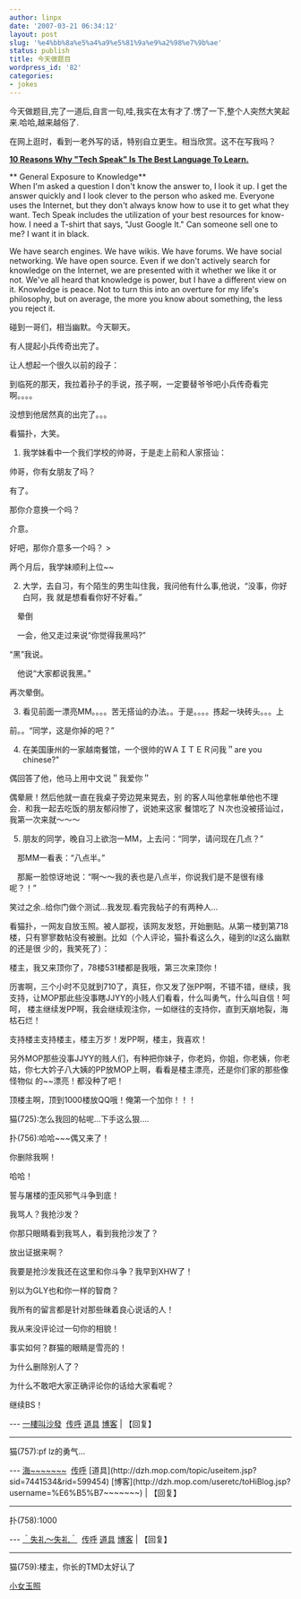 ```yaml
---
author: linpx
date: '2007-03-21 06:34:12'
layout: post
slug: '%e4%bb%8a%e5%a4%a9%e5%81%9a%e9%a2%98%e7%9b%ae'
status: publish
title: 今天做题目
wordpress_id: '82'
categories:
- jokes
---
```


今天做题目,完了一道后,自言一句,哇,我实在太有才了.愣了一下,整个人突然大笑起来.哈哈,越来越俗了.

  
  
在网上逛时，看到一老外写的话，特别自立更生。相当欣赏。这不在写我吗？

  
[**10 Reasons Why "Tech Speak" Is The Best Language To
Learn.**](http://www.tfproject.org/tfp/showthread.php?t=114536)

  
** General Exposure to Knowledge**  
When I'm asked a question I don't know the answer to, I look it up. I get the
answer quickly and I look clever to the person who asked me. Everyone uses the
Internet, but they don't always know how to use it to get what they want. Tech
Speak includes the utilization of your best resources for know-how. I need a
T-shirt that says, "Just Google It." Can someone sell one to me? I want it in
black.

We have search engines. We have wikis. We have forums. We have social
networking. We have open source. Even if we don't actively search for
knowledge on the Internet, we are presented with it whether we like it or not.
We've all heard that knowledge is power, but I have a different view on it.
Knowledge is peace. Not to turn this into an overture for my life's
philosophy, but on average, the more you know about something, the less you
reject it.

  
  
碰到一哥们，相当幽默。今天聊天。

  
有人提起小兵传奇出完了。

让人想起一个很久以前的段子：

到临死的那天，我拉着孙子的手说，孩子啊，一定要替爷爷吧小兵传奇看完啊。。。。

没想到他居然真的出完了。。。

  
  
  
看猫扑，大笑。

  
1. 我学妹看中一个我们学校的帅哥，于是走上前和人家搭讪：

帅哥，你有女朋友了吗？

有了。

那你介意换一个吗？

介意。

好吧，那你介意多一个吗？ >

两个月后，我学妹顺利上位~~

  
  
2. 大学，去自习，有个陌生的男生叫住我，我问他有什么事,他说，“没事，你好白阿，我 就是想看看你好不好看。”

　晕倒

　一会，他又走过来说“你觉得我黑吗?”

“黑”我说。

　他说“大家都说我黑。”

再次晕倒。

  
  
3. 看见前面一漂亮MM。。。。苦无搭讪的办法。。于是。。。。拣起一块砖头。。。上

前。。“同学，这是你掉的吧？”

  
  
4. 在美国康州的一家越南餐馆，一个很帅的ＷＡＩＴＥＲ问我＂are you chinese?"

偶回答了他，他马上用中文说＂我爱你＂

偶晕厥！然后他就一直在我桌子旁边晃来晃去，别 的客人叫他拿帐单他也不理会．和我一起去吃饭的朋友郁闷惨了，说她来这家 餐馆吃了
Ｎ次也没被搭讪过，我第一次来就～～～

  
  
5. 朋友的同学，晚自习上欲泡一MM，上去问：“同学，请问现在几点？”

　那MM一看表：“八点半。”

　那厮一脸惊讶地说：“啊～～我的表也是八点半，你说我们是不是很有缘 呢？！”

笑过之余..给你门做个测试...我发现.看完我帖子的有两种人...

  
看猫扑，一网友自放玉照。被人鄙视，该网友发怒，开始删贴。从第一楼到第718楼，只有寥寥数帖没有被删。比如（个人评论，猫扑看这么久，碰到的lz这么幽默的还是很
少的，我笑死了）：

楼主，我又来顶你了，78楼531楼都是我哦，第三次来顶你！

历害啊，三个小时不见就到710了，真狂，你又发了张PP啊，不错不错，继续，我支持，让MOP那此些没事瞎JJYY的小贱人们看看，什么叫勇气，什么叫自信！呵呵，
楼主继续发PP啊，我会继续观注你，一如继往的支持你，直到天崩地裂，海枯石烂！

支持楼主支持楼主，楼主万岁！发PP啊，楼主，我喜欢！

另外MOP那些没事JJYY的贱人们，有种把你妹子，你老妈，你姐，你老姨，你老姑，你七大妗子八大姨的PP放MOP上啊，看看是楼主漂亮，还是你们家的那些像怪物似
的~~漂亮！都没种了吧！

顶楼主啊，顶到1000楼放QQ哦！俺第一个加你！！！

  
猫(725):怎么我回的帖呢...下手这么狠....

  

扑(756):哈哈~~~偶又来了！

你删除我啊！

哈哈！

誓与屠楼的歪风邪气斗争到底！

我骂人？我抢沙发？

你那只眼睛看到我骂人，看到我抢沙发了？

放出证据来啊？

我要是抢沙发我还在这里和你斗争？我早到XHW了！

别以为GLY也和你一样的智商？

我所有的留言都是针对那些昧着良心说话的人！

我从来没评论过一句你的相貌！

事实如何？群猫的眼睛是雪亮的！

为什么删除别人了？

为什么不敢吧大家正确评论你的话给大家看呢？

继续BS！

  
--- [一樓叫沙發](http://dzh.mop.com/topic/editReply.jsp?sid=7441534&rid=599453)  [传呼](http://dzh.mop.com/useretc/msg/MsgSend.jsp?userName=%E4%B8%80%E6%A8%93%E5%8F%AB%E6%B2%99%E7%99%BC) [道具](http://dzh.mop.com/topic/useitem.jsp?sid=7441534&rid=599453) [博客](http://dzh.mop.com/useretc/toHiBlog.jsp?username=%E4%B8%80%E6%A8%93%E5%8F%AB%E6%B2%99%E7%99%BC) | 【回复】

* * *

猫(757):pf lz的勇气...

  
--- [海~~~~~~~](http://dzh.mop.com/topic/editReply.jsp?sid=7441534&rid=599454)  [传呼](http://dzh.mop.com/useretc/msg/MsgSend.jsp?userName=%E6%B5%B7~~~~~~~) [道具](http://dzh.mop.com/topic/useitem.jsp?sid=7441534&rid=599454) [博客](http://dzh.mop.com/useretc/toHiBlog.jsp?username=%E6%B5%B7~~~~~~~) | 【回复】

* * *

扑(758):1000

  
--- [＾失礼～失礼＾](http://dzh.mop.com/topic/editReply.jsp?sid=7441534&rid=599455)  [传呼](http://dzh.mop.com/useretc/msg/MsgSend.jsp?userName=%EF%BC%BE%E5%A4%B1%E7%A4%BC%EF%BD%9E%E5%A4%B1%E7%A4%BC%EF%BC%BE) [道具](http://dzh.mop.com/topic/useitem.jsp?sid=7441534&rid=599455) [博客](http://dzh.mop.com/useretc/toHiBlog.jsp?username=%EF%BC%BE%E5%A4%B1%E7%A4%BC%EF%BD%9E%E5%A4%B1%E7%A4%BC%EF%BC%BE) | 【回复】

* * *

猫(759):楼主，你长的TMD太好认了

  
[小女玉照](http://dzh.mop.com/topic/readSub_7441534_0_0.html)


